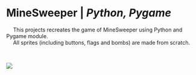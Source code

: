 # MineSweeper | _Python, Pygame_

&emsp; This projects recreates the game of MineSweeper using Python and Pygame module. <br />
&emsp; All sprites (including buttons, flags and bombs) are made from scratch. <br />

&emsp;&emsp;&emsp;&emsp;&emsp;&emsp;&emsp;&emsp;&emsp;&emsp;

![]("https://github.com/Razvan48/MineSweeper-in-Python/blob/main/MineSweeperDemo.gif")


